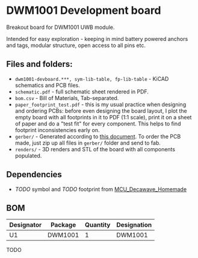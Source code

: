 # DWM1001 Development board
Breakout board for DWM1001 UWB module.

Intended for easy exploration - keeping in mind battery powered anchors and
tags, modular structure, open access to all pins etc.

## Files and folders:

* `dwm1001-devboard.***, sym-lib-table, fp-lib-table` - KiCAD schematics and PCB files.
* `schematic.pdf` - full schematic sheet rendered in PDF.
* `bom.csv` - Bill of Materials, Tab-separated.
* `paper_footprint_test.pdf` - this is my usual practice when designing and ordering PCBs:
before even designing the board layout, I plot the empty board with all footprints in it to PDF
(1:1 scale), print it on a sheet of paper and do a "test fit" for every component. This helps 
to find footprint inconsistencies early on.
* `gerber/` - Generated according to
[this document](https://support.jlcpcb.com/article/102-kicad-515---generating-gerber-and-drill-files).
To order the PCB made, just zip up all files in `gerber/` folder and send to fab.
* `renders/` - 3D renders and STL of the board with all components populated.


## Dependencies

* _TODO_ symbol and _TODO_ footprint from [MCU_Decawave_Homemade](https://github.com/panovvv/homemade-kicad-libraries) 



## BOM

| Designator          | Package                                                   | Quantity | Designation                                                                                    |
|---------------------|-----------------------------------------------------------|----------|------------------------------------------------------------------------------------------------|
| U1                  | DWM1001                                                   | 1        | DWM1001                                                                                        |
TODO